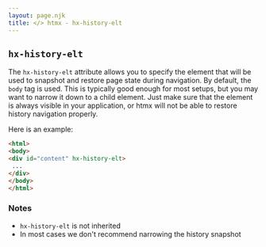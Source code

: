 ```yaml
---
layout: page.njk
title: </> htmx - hx-history-elt
---
```


## `hx-history-elt`

The `hx-history-elt` attribute allows you to specify the element that will be used to snapshot and
restore page state during navigation.  By default, the `body` tag is used.  This is typically
good enough for most setups, but you may want to narrow it down to a child element.  Just make
sure that the element is always visible in your application, or htmx will not be able to restore
history navigation properly.


Here is an example:

```html
<html>
<body>
<div id="content" hx-history-elt>
 ...
</div>
</body>
</html>
```

### Notes

* `hx-history-elt` is not inherited
* In most cases we don't recommend narrowing the history snapshot